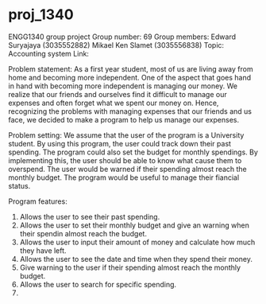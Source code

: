 # proj_1340
ENGG1340 group project
Group number: 69
Group members:
  Edward Suryajaya (3035552882)
  Mikael Ken Slamet (3035556838)
Topic: Accounting system
Link: 

Problem statement: As a first year student, most of us are living away from home and becoming more independent. One of the aspect that goes hand in hand with becoming more independent is managing our money. We realize that our friends and ourselves find it difficult to manage our expenses and often forget what we spent our money on. Hence, recognizing the problems with managing expenses that our friends and us face, we decided to make a program to help us manage our expenses. 

Problem setting:
We assume that the user of the program is a University student. By using this program, the user could track down their past spending. The program could also set the budget for monthly spendings. By implementing this, the user should be able to know what cause them to overspend. The user would be warned if their spending almost reach the monthly budget. The program would be useful to manage their fiancial status.

Program features:
  1. Allows the user to see their past spending.
  2. Allows the user to set their monthly budget and give an warning when their spendin almost reach the budget.
  3. Allows the user to input their amount of money and calculate how much they have left.
  4. Allows the user to see the date and time when they spend their money.
  5. Give warning to the user if their spending almost reach the monthly budget.
  6. Allows the user to search for specific spending.
  7. 
